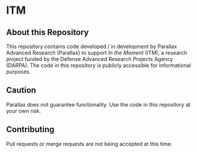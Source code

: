 # ITM

## About this Repository

This repository contains code developed / in development by Parallax Advanced Research (Parallax) to support *In the Moment* (ITM), a research project funded by the Defense Advanced Research Projects Agency (DARPA). The code in this repository is publicly accessible for informational purposes.

## Caution

Parallax does not guarantee functionality.  Use the code in this repository at your own risk.

## Contributing

Pull requests or merge requests are not being accepted at this time.
